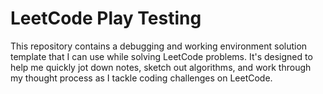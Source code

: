 # LeetCode Play Testing

This repository contains a debugging and working environment solution template that I can use while solving LeetCode problems. It's designed to help me quickly jot down notes, sketch out algorithms, and work through my thought process as I tackle coding challenges on LeetCode.